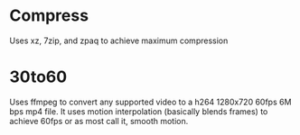 # Compress

Uses xz, 7zip, and zpaq to achieve maximum compression

# 30to60

Uses ffmpeg to convert any supported video to a h264 1280x720 60fps 6M bps mp4 file. It uses motion interpolation (basically blends frames) to achieve
60fps or as most call it, smooth motion.
